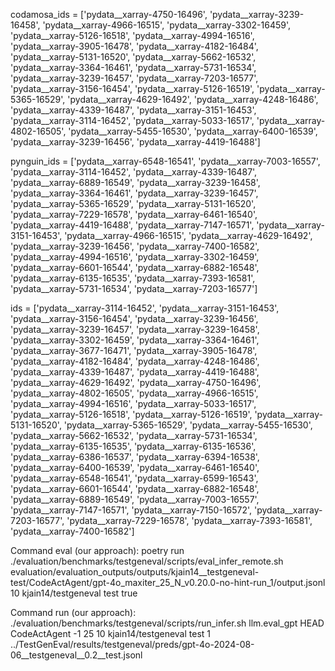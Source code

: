 codamosa_ids = ['pydata__xarray-4750-16496', 'pydata__xarray-3239-16458', 'pydata__xarray-4966-16515', 'pydata__xarray-3302-16459', 'pydata__xarray-5126-16518', 'pydata__xarray-4994-16516', 'pydata__xarray-3905-16478', 'pydata__xarray-4182-16484', 'pydata__xarray-5131-16520', 'pydata__xarray-5662-16532', 'pydata__xarray-3364-16461', 'pydata__xarray-5731-16534', 'pydata__xarray-3239-16457', 'pydata__xarray-7203-16577', 'pydata__xarray-3156-16454', 'pydata__xarray-5126-16519', 'pydata__xarray-5365-16529', 'pydata__xarray-4629-16492', 'pydata__xarray-4248-16486', 'pydata__xarray-4339-16487', 'pydata__xarray-3151-16453', 'pydata__xarray-3114-16452', 'pydata__xarray-5033-16517', 'pydata__xarray-4802-16505', 'pydata__xarray-5455-16530', 'pydata__xarray-6400-16539', 'pydata__xarray-3239-16456', 'pydata__xarray-4419-16488']

pynguin_ids = ['pydata__xarray-6548-16541', 'pydata__xarray-7003-16557', 'pydata__xarray-3114-16452', 'pydata__xarray-4339-16487', 'pydata__xarray-6889-16549', 'pydata__xarray-3239-16458', 'pydata__xarray-3364-16461', 'pydata__xarray-3239-16457', 'pydata__xarray-5365-16529', 'pydata__xarray-5131-16520', 'pydata__xarray-7229-16578', 'pydata__xarray-6461-16540', 'pydata__xarray-4419-16488', 'pydata__xarray-7147-16571', 'pydata__xarray-3151-16453', 'pydata__xarray-4966-16515', 'pydata__xarray-4629-16492', 'pydata__xarray-3239-16456', 'pydata__xarray-7400-16582', 'pydata__xarray-4994-16516', 'pydata__xarray-3302-16459', 'pydata__xarray-6601-16544', 'pydata__xarray-6882-16548', 'pydata__xarray-6135-16535', 'pydata__xarray-7393-16581', 'pydata__xarray-5731-16534', 'pydata__xarray-7203-16577']

ids = ['pydata__xarray-3114-16452', 'pydata__xarray-3151-16453', 'pydata__xarray-3156-16454', 'pydata__xarray-3239-16456', 'pydata__xarray-3239-16457', 'pydata__xarray-3239-16458', 'pydata__xarray-3302-16459', 'pydata__xarray-3364-16461', 'pydata__xarray-3677-16471', 'pydata__xarray-3905-16478', 'pydata__xarray-4182-16484', 'pydata__xarray-4248-16486', 'pydata__xarray-4339-16487', 'pydata__xarray-4419-16488', 'pydata__xarray-4629-16492', 'pydata__xarray-4750-16496', 'pydata__xarray-4802-16505', 'pydata__xarray-4966-16515', 'pydata__xarray-4994-16516', 'pydata__xarray-5033-16517', 'pydata__xarray-5126-16518', 'pydata__xarray-5126-16519', 'pydata__xarray-5131-16520', 'pydata__xarray-5365-16529', 'pydata__xarray-5455-16530', 'pydata__xarray-5662-16532', 'pydata__xarray-5731-16534', 'pydata__xarray-6135-16535', 'pydata__xarray-6135-16536', 'pydata__xarray-6386-16537', 'pydata__xarray-6394-16538', 'pydata__xarray-6400-16539', 'pydata__xarray-6461-16540', 'pydata__xarray-6548-16541', 'pydata__xarray-6599-16543', 'pydata__xarray-6601-16544', 'pydata__xarray-6882-16548', 'pydata__xarray-6889-16549', 'pydata__xarray-7003-16557', 'pydata__xarray-7147-16571', 'pydata__xarray-7150-16572', 'pydata__xarray-7203-16577', 'pydata__xarray-7229-16578', 'pydata__xarray-7393-16581', 'pydata__xarray-7400-16582']


Command eval (our approach):
poetry run ./evaluation/benchmarks/testgeneval/scripts/eval_infer_remote.sh evaluation/evaluation_outputs/outputs/kjain14__testgeneval-test/CodeActAgent/gpt-4o_maxiter_25_N_v0.20.0-no-hint-run_1/output.jsonl 10 kjain14/testgeneval test true

Command run (our approach):
./evaluation/benchmarks/testgeneval/scripts/run_infer.sh llm.eval_gpt HEAD CodeActAgent -1 25 10 kjain14/testgeneval test 1 ../TestGenEval/results/testgeneval/preds/gpt-4o-2024-08-06__testgeneval__0.2__test.jsonl
